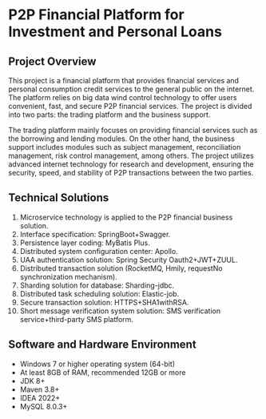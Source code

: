 # P2P Financial Platform for Investment and Personal Loans

## Project Overview
This project is a financial platform that provides financial services and personal consumption credit services to the general public on the internet. The platform relies on big data wind control technology to offer users convenient, fast, and secure P2P financial services. The project is divided into two parts: the trading platform and the business support.

The trading platform mainly focuses on providing financial services such as the borrowing and lending modules. On the other hand, the business support includes modules such as subject management, reconciliation management, risk control management, among others. The project utilizes advanced internet technology for research and development, ensuring the security, speed, and stability of P2P transactions between the two parties.

## Technical Solutions
1. Microservice technology is applied to the P2P financial business solution.
2. Interface specification: SpringBoot+Swagger.
3. Persistence layer coding: MyBatis Plus.
4. Distributed system configuration center: Apollo.
5. UAA authentication solution: Spring Security Oauth2+JWT+ZUUL.
6. Distributed transaction solution (RocketMQ, Hmily, requestNo synchronization mechanism).
7. Sharding solution for database: Sharding-jdbc.
8. Distributed task scheduling solution: Elastic-job.
9. Secure transaction solution: HTTPS+SHA1withRSA.
10. Short message verification system solution: SMS verification service+third-party SMS platform.

## Software and Hardware Environment
- Windows 7 or higher operating system (64-bit)
- At least 8GB of RAM, recommended 12GB or more
- JDK 8+
- Maven 3.8+
- IDEA 2022+
- MySQL 8.0.3+
